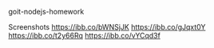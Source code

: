 goit-nodejs-homework

Screenshots
https://ibb.co/bWNSjJK
https://ibb.co/gJqxt0Y
https://ibb.co/t2y66Rq
https://ibb.co/vYCqd3f